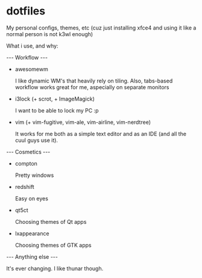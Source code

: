 # dotfiles
My personal configs, themes, etc (cuz just installing xfce4 and using it like a normal person is not k3wl enough)

What i use, and why:

--- Workflow ---

* awesomewm

    I like dynamic WM's that heavily rely on tiling. Also, tabs-based workflow works great for me, aspecially on separate monitors

* i3lock (+ scrot, + ImageMagick)

    I want to be able to lock my PC :p


* vim (+ vim-fugitive, vim-ale, vim-airline, vim-nerdtree)

    It works for me both as a simple text editor and as an IDE (and all the cuul guys use it).


--- Cosmetics ---

* compton

    Pretty windows


* redshift

    Easy on eyes


* qt5ct

    Choosing themes of Qt apps


* lxappearance

    Choosing themes of GTK apps


--- Anything else ---

It's ever changing. I like thunar though.
